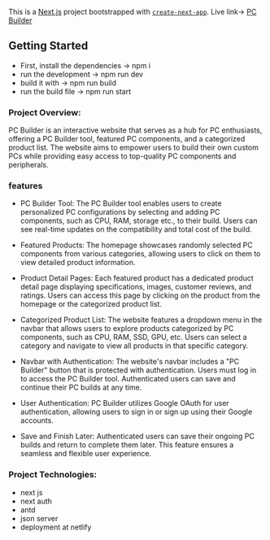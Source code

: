 This is a [Next.js](https://nextjs.org/) project bootstrapped with [`create-next-app`](https://github.com/vercel/next.js/tree/canary/packages/create-next-app).
Live link-> [PC Builder]([https://nextjs.org/](https://genuine-malabi-c5086f.netlify.app/))
## Getting Started
- First, install the dependencies -> npm i
- run the development -> npm run dev
- build it with -> npm run build
- run the build file -> npm run start

### Project Overview: 
PC Builder is an interactive website that serves as a hub for PC enthusiasts, offering a PC Builder tool, featured PC components, and a categorized product list. The website aims to empower users to build their own custom PCs while providing easy access to top-quality PC components and peripherals.

### features
- PC Builder Tool: The PC Builder tool enables users to create personalized PC configurations by selecting and adding PC components, such as CPU, RAM, storage etc., to their build. Users can see real-time updates on the compatibility and total cost of the build.
- Featured Products: The homepage showcases randomly selected PC components from various categories, allowing users to click on them to view detailed product information.

- Product Detail Pages: Each featured product has a dedicated product detail page displaying specifications, images, customer reviews, and ratings. Users can access this page by clicking on the product from the homepage or the categorized product list.

- Categorized Product List: The website features a dropdown menu in the navbar that allows users to explore products categorized by PC components, such as CPU, RAM, SSD, GPU, etc. Users can select a category and navigate to view all products in that specific category.

- Navbar with Authentication: The website's navbar includes a "PC Builder" button that is protected with authentication. Users must log in to access the PC Builder tool. Authenticated users can save and continue their PC builds at any time.

- User Authentication: PC Builder utilizes Google OAuth for user authentication, allowing users to sign in or sign up using their Google accounts.

- Save and Finish Later: Authenticated users can save their ongoing PC builds and return to complete them later. This feature ensures a seamless and flexible user experience.

### Project Technologies:
- next js
- next auth
- antd 
- json server
- deployment at netlify
 
